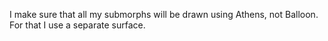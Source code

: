 I make sure that all my submorphs will be drawn using Athens, not Balloon. For that I use a separate surface.